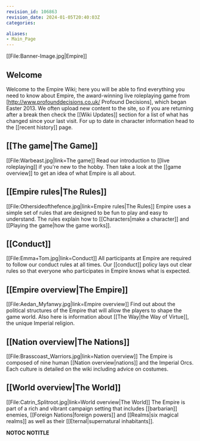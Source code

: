 ```yaml
---
revision_id: 106863
revision_date: 2024-01-05T20:40:03Z
categories:

aliases:
- Main_Page
---
```




[[File:Banner-Image.jpg|Empire]]
## Welcome
Welcome to the Empire Wiki; here you will be able to find everything you need to know about Empire, the award-winning live roleplaying game from [http://www.profounddecisions.co.uk/ Profound Decisions], which began Easter 2013. We often upload new content to the site, so if you are returning after a break then check the [[Wiki Updates]] section for a list of what has changed since your last visit. For up to date in character information head to the [[recent history]] page.





## [[The game|The Game]]
[[File:Warbeast.jpg|link=The game]]
Read our introduction to [[live roleplaying]] if you're new to the hobby. Then take a look at the [[game overview]] to get an idea of what Empire is all about.


## [[Empire rules|The Rules]]
[[File:Othersideofthefence.jpg|link=Empire rules|The Rules]]
Empire uses a simple set of rules that are designed to be fun to play and easy to understand. The rules explain how to [[Characters|make a character]] and [[Playing the game|how the game works]].


## [[Conduct]]
[[File:Emma+Tom.jpg|link=Conduct]]
All participants at Empire are required to follow our conduct rules at all times. Our [[conduct]] policy lays out clear rules so that everyone who participates in Empire knows what is expected.


## [[Empire overview|The Empire]]
[[File:Aedan_Myfanwy.jpg|link=Empire overview]]
Find out about the political structures of the Empire that will allow the players to shape the game world. Also here is information about [[The Way|the Way of Virtue]], the unique Imperial religion. 


## [[Nation overview|The Nations]]
[[File:Brasscoast_Warriors.jpg|link=Nation overview]]
The Empire is composed of nine human [[Nation overview|nations]] and the Imperial Orcs. Each culture is detailed on the wiki including advice on costumes.


## [[World overview|The World]]
[[File:Catrin_Splitroot.jpg|link=World overview|The World]]
The Empire is part of a rich and vibrant campaign setting that includes [[barbarian]] enemies, [[Foreign Nations|foreign powers]] and [[Realms|six magical realms]] as well as their [[Eternal|supernatural inhabitants]].

__NOTOC__
__NOTITLE__